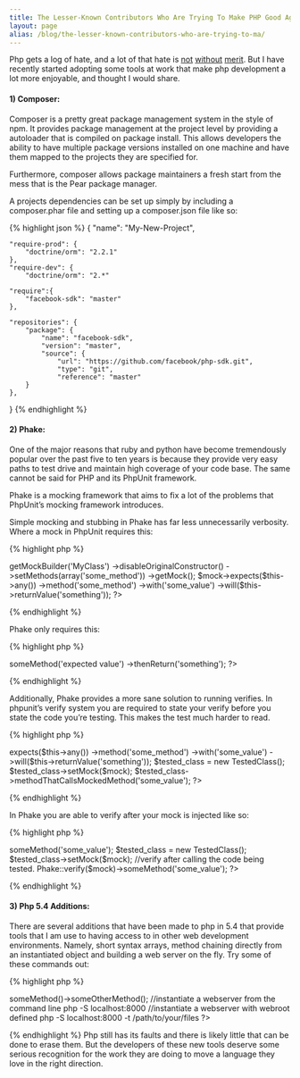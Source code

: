 ```yaml
---
title: The Lesser-Known Contributors Who Are Trying To Make PHP Good Again
layout: page
alias: /blog/the-lesser-known-contributors-who-are-trying-to-ma/
---
```


Php gets a log of hate, and a lot of that hate is [not](http://php.net/manual/en/types.comparisons.php) [without](http://me.veekun.com/blog/2012/04/09/php-a-fractal-of-bad-design/) [merit](http://www.codinghorror.com/blog/2012/06/the-php-singularity.html).  But I have recently started adopting some tools at work that make php development a lot more enjoyable, and thought I would share.

#### 1) Composer:

Composer is a pretty great package management system in the style of npm.  It provides package management at the project level by providing a autoloader that is compiled on package install.  This allows developers the ability to have multiple package versions installed on one machine and have them mapped to the projects they are specified for.

Furthermore, composer allows package maintainers a fresh start from the mess that is the Pear package manager.

A projects dependencies can be set up simply by including a composer.phar file and setting up a composer.json file like so:

{% highlight json  %}
  {
    "name": "My-New-Project",

    "require-prod": {
        "doctrine/orm": "2.2.1"
    },
    "require-dev": {
        "doctrine/orm": "2.*"

    "require":{
        "facebook-sdk": "master"
    },

    "repositories": {
        "package": {
            "name": "facebook-sdk",
            "version": "master",
            "source": {
                "url": "https://github.com/facebook/php-sdk.git",
                "type": "git",
                "reference": "master"
        }
    },

  }
{% endhighlight %}

#### 2) Phake:

One of the major reasons that ruby and python have become tremendously popular over the past five to ten years is because they provide very easy paths to test drive and maintain high coverage of your code base.  The same cannot be said for PHP and its PhpUnit framework.

Phake is a mocking framework that aims to fix a lot of the problems that PhpUnit’s mocking framework introduces.

Simple mocking and stubbing in Phake has far less unnecessarily verbosity.  Where a mock in PhpUnit requires this:

{% highlight php  %}
  <?php
  $mock = $this->getMockBuilder('MyClass')
      ->disableOriginalConstructor()
      ->setMethods(array('some_method'))
      ->getMock();

  $mock->expects($this->any())
      ->method('some_method')
      ->with('some_value')
      ->will($this->returnValue('something'));
  ?>
{% endhighlight %}

Phake only requires this:

{% highlight php  %}
  <?php
  $mock = Phake::mock('MyClass');
  Phake::when($mock)
    ->someMethod('expected value')
    ->thenReturn('something');
  ?>
{% endhighlight %}

Additionally, Phake provides a more sane solution to running verifies.  In phpunit’s verify system you are required to state your verify before you state the code you’re testing.  This makes the test much harder to read.

{% highlight php  %}
  <?php
  $mock->expects($this->any())
    ->method('some_method')
    ->with('some_value')
    ->will($this->returnValue('something'));

  $tested_class = new TestedClass();
  $tested_class->setMock($mock);
  $tested_class->methodThatCallsMockedMethod('some_value');
  ?>
{% endhighlight %}

In Phake you are able to verify after your mock is injected like so:

{% highlight php  %}
  <?php
  $mock = Phake::mock('MyClass');
  $mock->someMethod('some_value');

  $tested_class = new TestedClass();
  $tested_class->setMock($mock);

  //verify after calling the code being tested.
  Phake::verify($mock)->someMethod('some_value');
  ?>
{% endhighlight %}

#### 3) Php 5.4 Additions:

There are several additions that have been made to php in 5.4 that provide tools that I am use to having access to in other web development environments.  Namely, short syntax arrays, method chaining directly from an instantiated object and building a web server on the fly.  Try some of these commands out:

{% highlight php  %}
  <?php
  //new array syntax
  $my_array = [100, 'a', 299, 'hello', 300, 'world'];

  //chain off object instantiation
  $my_class = new MyClass()->someMethod()->someOtherMethod();

  //instantiate a webserver from the command line
  php -S localhost:8000

  //instantiate a webserver with webroot defined
  php -S localhost:8000 -t /path/to/your/files
  ?>
{% endhighlight %}
Php still has its faults and there is likely little that can be done to erase them.  But the developers of these new tools deserve some serious recognition for the work they are doing to move a language they love in the right direction.

